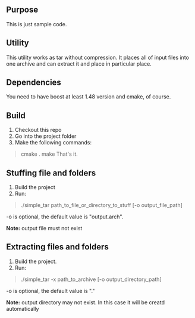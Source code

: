 ## Purpose
This is just sample code.

## Utility
This utility works as tar without compression. It places all of input files into one archive and can extract it and place in particular place.

## Dependencies
You need to have boost at least 1.48 version and cmake, of course.

## Build
1. Checkout this repo
2. Go into the project folder
3. Make the following commands:
> cmake .
> make
That's it.

## Stuffing file and folders
1. Build the project
2. Run:

> ./simple_tar path_to_file_or_directory_to_stuff [-o output_file_path]

-o is optional, the default value is "output.arch".

**Note:** output file must not exist

## Extracting files and folders
1. Build the project.
2. Run:

> ./simple_tar -x path_to_archive [-o output_directory_path]

-o is optional, the default value is "."

**Note:** output directory may not exist. In this case it will be creatd automatically 